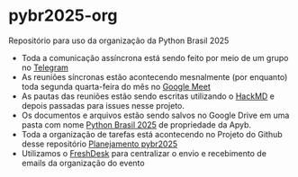 # pybr2025-org
Repositório para uso da organização da Python Brasil 2025

* Toda a comunicação assíncrona está sendo feito por meio de um grupo no [Telegram](https://web.telegram.org/)
* As reuniões síncronas estão acontecendo mesnalmente (por enquanto) toda segunda quarta-feira do mês no [Google Meet](https://meet.google.com/)
* As pautas das reuniões estão sendo escritas utilizando o [HackMD](https://hackmd.io/) e depois passadas para issues nesse projeto.
* Os documentos e arquivos estão sendo salvos no Google Drive em uma pasta com nome [Python Brasil 2025](https://drive.google.com/drive/u/0/folders/1xVgNsmIZl4RtqliYwUONp7duFrhgFgFZ) de propriedade da Apyb.
* Toda a organização de tarefas está acontecendo no Projeto do Github desse repositório [Planejamento pybr2025](https://github.com/orgs/pythonbrasil/projects/8)
* Utilizamos o [FreshDesk](https://pythonbrasil.freshdesk.com/a/dashboard/default) para centralizar o envio e recebimento de emails da organização do evento
